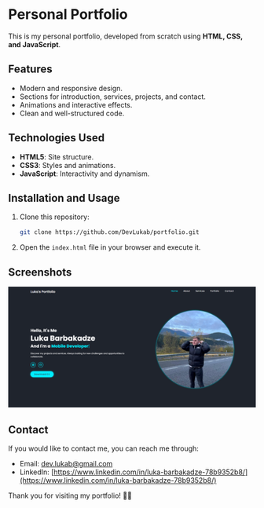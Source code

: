 # Personal Portfolio

This is my personal portfolio, developed from scratch using **HTML, CSS, and JavaScript**.

## Features
- Modern and responsive design.
- Sections for introduction, services, projects, and contact.
- Animations and interactive effects.
- Clean and well-structured code.

## Technologies Used
- **HTML5**: Site structure.
- **CSS3**: Styles and animations.
- **JavaScript**: Interactivity and dynamism.

## Installation and Usage
1. Clone this repository:
   ```sh
   git clone https://github.com/DevLukab/portfolio.git
   ```
2. Open the `index.html` file in your browser and execute it.

## Screenshots
![alt text](image.png)

## Contact
If you would like to contact me, you can reach me through:
- Email: [dev.lukab@gmail.com](mailto:dev.lukab@gmail.com)
- LinkedIn: [https://www.linkedin.com/in/luka-barbakadze-78b9352b8/](https://www.linkedin.com/in/luka-barbakadze-78b9352b8/)

Thank you for visiting my portfolio! 🎨🚀
